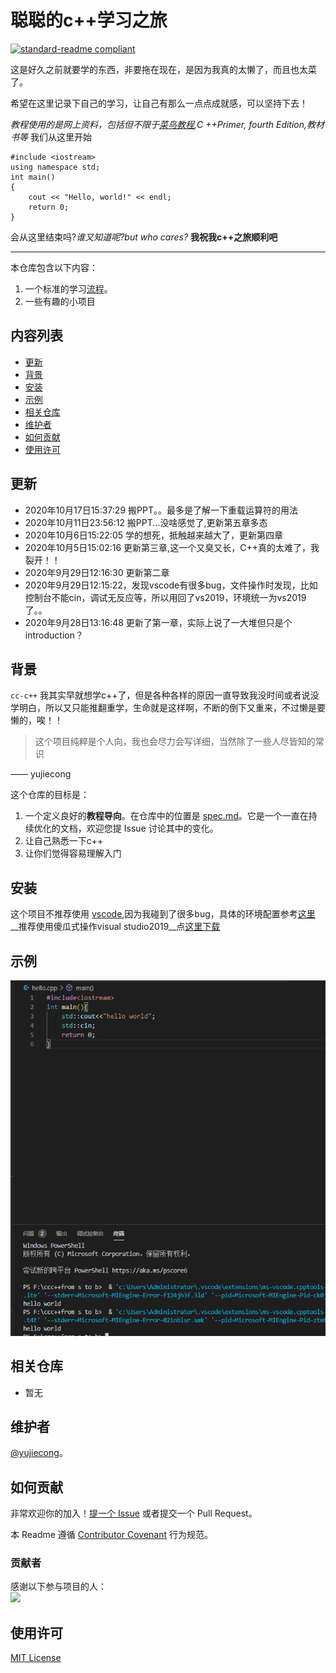 # 聪聪的c++学习之旅

[![standard-readme compliant](https://img.shields.io/badge/readme%20style-standard-brightgreen.svg?style=flat-square)](https://github.com/yujiecong/yjc-cpp-learning)

这是好久之前就要学的东西，非要拖在现在，是因为我真的太懒了，而且也太菜了。

希望在这里记录下自己的学习，让自己有那么一点点成就感，可以坚持下去！  


_教程使用的是网上资料，包括但不限于[菜鸟教程](https://www.runoob.com/cplusplus/cpp-tutorial.html),C ++Primer, fourth Edition,教材书等_
我们从这里开始
```
#include <iostream>
using namespace std;
int main()
{
    cout << "Hello, world!" << endl;
    return 0;
}
```
会从这里结束吗?_谁又知道呢?but who cares?_
__我祝我c++之旅顺利吧__
***
本仓库包含以下内容：

1. 一个标准的学习[流程](spec.md)。
2. 一些有趣的小项目

## 内容列表
- [更新](#更新)
- [背景](#背景)
- [安装](#安装)
- [示例](#示例)
- [相关仓库](#相关仓库)
- [维护者](#维护者)
- [如何贡献](#如何贡献)
- [使用许可](#使用许可)
## 更新
- 2020年10月17日15:37:29 搬PPT。。最多是了解一下重载运算符的用法
- 2020年10月11日23:56:12 搬PPT...没啥感觉了,更新第五章多态
- 2020年10月6日15:22:05 学的想死，抵触越来越大了，更新第四章
- 2020年10月5日15:02:16 更新第三章,这一个又臭又长，C++真的太难了，我裂开！！
- 2020年9月29日12:16:30 更新第二章
- 2020年9月29日12:15:22，发现vscode有很多bug，文件操作时发现，比如控制台不能cin，调试无反应等，所以用回了vs2019，环境统一为vs2019了。。
- 2020年9月28日13:16:48 更新了第一章，实际上说了一大堆但只是个introduction？

## 背景

`cc-c++` 我其实早就想学c++了，但是各种各样的原因一直导致我没时间或者说没学明白，所以又只能推翻重学，生命就是这样啊，不断的倒下又重来，不过懒是要懒的，唉！！

> 这个项目纯粹是个人向，我也会尽力会写详细，当然除了一些人尽皆知的常识  

—— yujiecong

这个仓库的目标是：

1. 一个定义良好的**教程导向**。在仓库中的位置是 [spec.md](spec.md)。它是一个一直在持续优化的文档，欢迎您提 Issue 讨论其中的变化。
2. 让自己熟悉一下c++
3. 让你们觉得容易理解入门

## 安装

这个项目不推荐使用 [vscode](https://code.visualstudio.com/),因为我碰到了很多bug，具体的环境配置参考[这里](https://www.php.cn/tool/vscode/441244.html)
__推荐使用傻瓜式操作visual studio2019__点[这里下载](https://visualstudio.microsoft.com/zh-hans/downloads/)

## 示例
![img](img/1.png)

## 相关仓库
- 暂无
## 维护者

[@yujiecong](https://github.com/yujiecong)。

## 如何贡献

非常欢迎你的加入！[提一个 Issue](https://github.com/yujiecong/yjc-cpp-learning/issues) 或者提交一个 Pull Request。


本 Readme 遵循 [Contributor Covenant](http://contributor-covenant.org/version/1/3/0/) 行为规范。

### 贡献者

感谢以下参与项目的人：  
<a href="graphs/contributors"><img src="https://avatars2.githubusercontent.com/u/44287052?s=60&amp;v=4" /></a>


## 使用许可
[MIT License](https://github.com/yujiecong/yjc-cpp-learning/blob/master/LICENSE)
